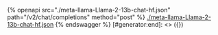 [#generator:start]: <> ({ "template": "openapi" })
{% openapi src="./meta-llama-Llama-2-13b-chat-hf.json" path="/v2/chat/completions" method="post" %}
[./meta-llama-Llama-2-13b-chat-hf.json](./meta-llama-Llama-2-13b-chat-hf.json)
{% endswagger %}
[#generator:end]: <> ({})
